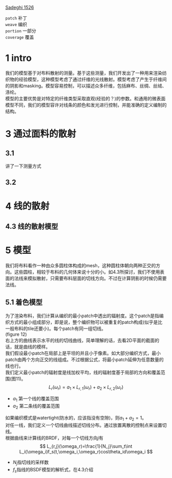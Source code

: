 [Sadeghi 1526](http://graphics.ucsd.edu/~henrik/papers/practical_microcylinder_appearance_model_for_cloth_rendering.pdf) 

`patch` 补丁  
`weave` 编织  
`portion` 一部分  
`coverage` 覆盖 

# 1 intro
我们的模型基于对布料散射的测量。基于这些测量，我们开发出了一种用来渲染纺织物的经验模型，这种模型考虑了通过纤维的光线散射。模型考虑了产生于纤维间的阴影和masking。模型容易控制，可以描述众多纤维，包括麻布、丝绸、丝绒、涤纶。  
模型的主要优势是对特定的纤维类型采取直观(经验的？)的参数。和通用的微表面模型不同，我们的模型容许对线条的颜色和发光进行控制，并能准确的定义编制的结构。 
# 3 通过面料的散射
## 3.1
讲了一下测量方式
## 3.2
# 4 线的散射
## 4.3 线的散射模型

# 5 模型
我们将布料看作一种由众多圆柱体构成的mesh，这种圆柱体朝向两种正交的方向。这些圆柱，相较于布料的几何体来说十分的小。如4.3所探讨，我们不使用表面的法线来模拟散射，只需要布料层面的切线方向。不过在计算阴影的时候仍需要法线。  
## 5.1 着色模型
为了渲染布料，我们计算从编织的最小patch中透出的辐射度。这个patch是指编织方式的最小组成部分，即是说，整个编织物可以被重复的patch构成(似乎是比一般布料的tile还要小)。每个patch有同一组切线。  
(figure 12)  
右上方的曲线表示水平的线的切线曲线，简单理解的话，去看2D平面的截面的话，就是曲线的模样。  
我们假设最小patch在局部上是平坦的并且小于像素。如大部分编织方式，最小patch由两个方向正交的线组成。不过根据公式，将最小patch延伸为任意数量的线也行。  
我们定义最小patch的辐射度是线加权平均，线的辐射度基于局部的方向和覆盖范围(图11)。  
$$
L_r(\omega_r)=a_1 \times L_{r,1}(\omega_r) + a_2 \times L_{r,2}(\omega_r)
$$  
* $a_1$ 第一个线的覆盖范围
* $a_2$ 第二条线的覆盖范围  

如果编织模式是watertight(防水的，应该指没有空隙)，则$a_1+a_2=1$。  
对任一线，我们定义一个切线曲线描述切线分布。通过放置离散的控制点来设置切线。  
根据曲线来计算线的BRDF，对每一个切线方向$j$有  
$$
L_{r,j}(\omega_r)=\frac{1}{N_j}\sum_t\int L_i(\omega_i)f_s(t,\omega_i,\omega_r)cos\theta_id\omega_i
$$  
* $N_j$指切线的采样数
* $f_s$指线的BSDF模型的解析式，在4.3介绍